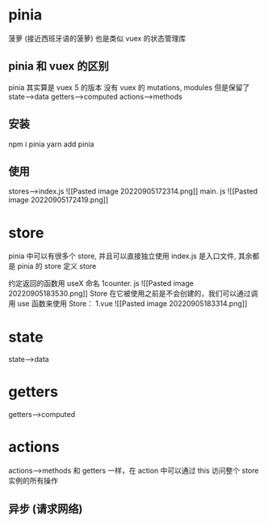 # pinia
菠萝 (接近西班牙语的菠萝)
也是类似 vuex 的状态管理库

## pinia 和 vuex 的区别
pinia 其实算是 vuex 5 的版本
没有 vuex 的 mutations, modules
但是保留了 
state-->data
getters-->computed
actions-->methods

## 安装
npm i pinia
yarn add pinia

## 使用
stores-->index.js
![[Pasted image 20220905172314.png]]
main. js
![[Pasted image 20220905172419.png]]


# store
pinia 中可以有很多个 store, 并且可以直接独立使用
index.js 是入口文件, 其余都是 pinia 的 store
定义 store

约定返回的函数用 useX 命名
1counter. js
![[Pasted image 20220905183530.png]]
Store 在它被使用之前是不会创建的，我们可以通过调用 use 函数来使用 Store：
1.vue
![[Pasted image 20220905183314.png]]
# state
state-->data

# getters
getters-->computed


# actions
actions-->methods
和 getters 一样，在 action 中可以通过 this 访问整个 store 实例的所有操作

## 异步 (请求网络)